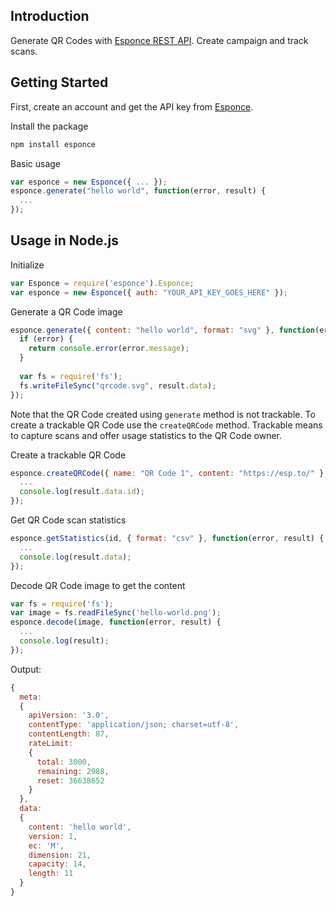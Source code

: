 ## Introduction

Generate QR Codes with [Esponce REST API](https://www.esponce.com/developers). Create campaign and track scans.

## Getting Started

First, create an account and get the API key from [Esponce](https://www.esponce.com/).

Install the package
```bash
npm install esponce
```

Basic usage
```javascript
var esponce = new Esponce({ ... });
esponce.generate("hello world", function(error, result) {
  ...
});
```

## Usage in Node.js

Initialize
```javascript
var Esponce = require('esponce').Esponce;
var esponce = new Esponce({ auth: "YOUR_API_KEY_GOES_HERE" });
```

Generate a QR Code image
```javascript
esponce.generate({ content: "hello world", format: "svg" }, function(error, result) {
  if (error) {
    return console.error(error.message);
  }
  
  var fs = require('fs');
  fs.writeFileSync("qrcode.svg", result.data);
});
```

Note that the QR Code created using `generate` method is not trackable. To create a trackable QR Code use the `createQRCode` method. Trackable means to capture scans and offer usage statistics to the QR Code owner.

Create a trackable QR Code
```javascript
esponce.createQRCode({ name: "QR Code 1", content: "https://esp.to/" }, function(error, result) {
  ...
  console.log(result.data.id);
});
```

Get QR Code scan statistics
```javascript
esponce.getStatistics(id, { format: "csv" }, function(error, result) {
  ...
  console.log(result.data);
});
```

Decode QR Code image to get the content
```javascript
var fs = require('fs');
var image = fs.readFileSync('hello-world.png');
esponce.decode(image, function(error, result) {
  ...
  console.log(result);
});
```

Output:
```javascript
{
  meta:
  {
    apiVersion: '3.0',
    contentType: 'application/json; charset=utf-8',
    contentLength: 87,
    rateLimit:
    {
      total: 3000,
      remaining: 2988,
      reset: 36638652
    }
  },
  data:
  {
    content: 'hello world',
    version: 1,
    ec: 'M',
    dimension: 21,
    capacity: 14,
    length: 11
  }
}
```

<!--
## Usage in a web browser

Reference the library
```html
<script src="dist/esponce.min.js"></script>
```

Initialize in JavaScript
```javascript
var esponce = new Esponce({ auth: "YOUR_API_KEY_GOES_HERE" });
esponce.generate({ content: "hello world", format: "svg" }, function(error, result) {
  if (error) {
    return console.error(error.message);
  }
  
  document.getElementById("container").innerHTML = result;
});
```
-->